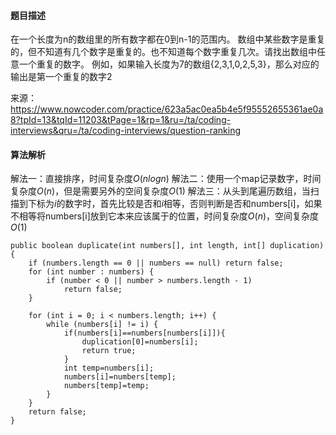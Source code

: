 #### 题目描述
在一个长度为n的数组里的所有数字都在0到n-1的范围内。 数组中某些数字是重复的，但不知道有几个数字是重复的。也不知道每个数字重复几次。请找出数组中任意一个重复的数字。 例如，如果输入长度为7的数组{2,3,1,0,2,5,3}，那么对应的输出是第一个重复的数字2

来源：https://www.nowcoder.com/practice/623a5ac0ea5b4e5f95552655361ae0a8?tpId=13&tqId=11203&tPage=1&rp=1&ru=/ta/coding-interviews&qru=/ta/coding-interviews/question-ranking

#### 算法解析
解法一：直接排序，时间复杂度$O(nlogn)$
解法二：使用一个map记录数字，时间复杂度$O(n)$，但是需要另外的空间复杂度$O(1)$
解法三：从头到尾遍历数组，当扫描到下标为$i$的数字时，首先比较是否和$i$相等，否则判断是否和numbers[i]，如果不相等将numbers[i]放到它本来应该属于的位置，时间复杂度$O(n)$，空间复杂度$O(1)$
```
public boolean duplicate(int numbers[], int length, int[] duplication) {
    if (numbers.length == 0 || numbers == null) return false;
    for (int number : numbers) {
        if (number < 0 || number > numbers.length - 1)
            return false;
    }

    for (int i = 0; i < numbers.length; i++) {
        while (numbers[i] != i) {
            if(numbers[i]==numbers[numbers[i]]){
                duplication[0]=numbers[i];
                return true;
            }
            int temp=numbers[i];
            numbers[i]=numbers[temp];
            numbers[temp]=temp;
        }
    }
    return false;
}
```
